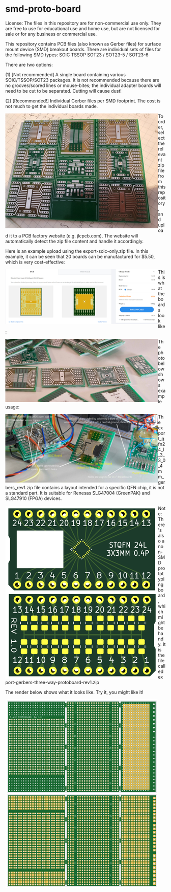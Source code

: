 # smd-proto-board

License: The files in this repository are for non-commercial use only. They are free to use for educational use and home use, but are not licensed for sale or for any business or commercial use.

This repository contains PCB files (also known as Gerber files) for surface mount device (SMD) breakout boards. There are individual sets of files for the following SMD types:
SOIC
TSSOP
SOT23 / SOT23-5 / SOT23-6

There are two options:

(1) [Not recommended] A single board containing various SOIC/TSSOP/SOT23 packages. It is not recommended because there are no grooves/scored lines or mouse-bites; the individual adapter boards will need to be cut to be separated. Cutting will cause dust!

(2) [Recommended!] Individual Gerber files per SMD footprint. The cost is not much to get the individual boards made. 

<img src="protoboards.jpg" width="480" style="float:left">

To order, select the relevant zip file from this repository, and upload it to a PCB factory website (e.g. jlcpcb.com). The website will automatically detect the zip file content and handle it accordingly.

Here is an example upload using the export-soic-only.zip file. In this example, it can be seen that 20 boards can be manufactured for $5.50, which is very cost-effective:

<img src="soic-example.jpg" width="480" style="float:left">

This is what the boards look like:

<img src="smd-boards.jpg" width="480" style="float:left">

The photo below shows example usage:

<img src="smd-board-usage.jpg" width="480" style="float:left">

The export_qfn24_l_3_3_0_4mm_gerbers_rev1.zip file contains a layout intended for a specific QFN chip, it is not a standard part. It is suitable for Renesas SLG47004 (GreenPAK) and SLG47910 (FPGA) devices.

<img src="qfn24_l-3_3_0_4mm_render.jpg" width="480" style="float:left">

Note: There's also a non-SMD prototyping board, which might be handy. It is the file called export-gerbers-three-way-protoboard-rev1.zip

The render below shows what it looks like. Try it, you might like it!

<img src="three-way-proto-render.jpg" width="480" style="float:left">



